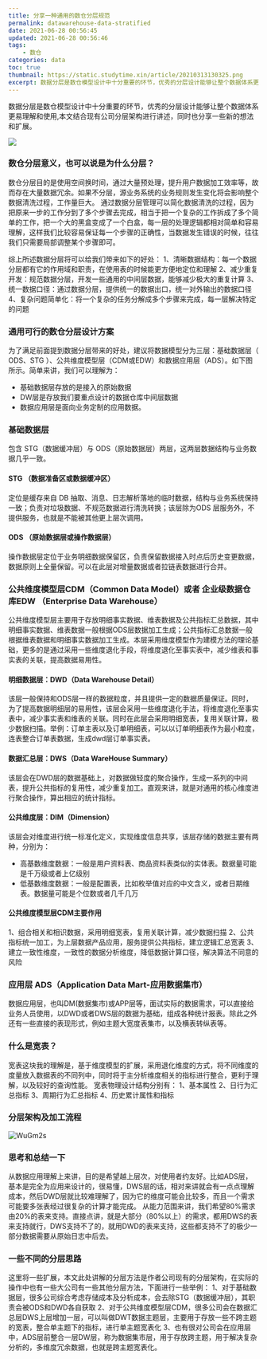 ```yaml
---
title: 分享一种通用的数仓分层规范
permalink: datawarehouse-data-stratified
date: 2021-06-28 00:56:45
updated: 2021-06-28 00:56:46
tags: 
    - 数仓
categories: data
toc: true
thumbnail: https://static.studytime.xin/article/20210313130325.png
excerpt: 数据分层是数仓模型设计中十分重要的环节，优秀的分层设计能够让整个数据体系更易理解和使用。
---
```


数据分层是数仓模型设计中十分重要的环节，优秀的分层设计能够让整个数据体系更易理解和使用,本文结合现有公司分层架构进行讲述，同时也分享一些新的想法和扩展。

![](https://static.studytime.xin/article/20210312000046.png)

### 数仓分层意义，也可以说是为什么分层？
数仓分层目的是使用空间换时间，通过大量预处理，提升用户数据加工效率等，故而存在大量数据冗余。如果不分层，源业务系统的业务规则发生变化将会影响整个数据清洗过程，工作量巨大。
通过数据分层管理可以简化数据清洗的过程，因为把原来一步的工作分到了多个步骤去完成，相当于把一个复杂的工作拆成了多个简单的工作，把一个大的黑盒变成了一个白盒，每一层的处理逻辑都相对简单和容易理解，这样我们比较容易保证每一个步骤的正确性，当数据发生错误的时候，往往我们只需要局部调整某个步骤即可。

综上所述数据分层将可以给我们带来如下的好处：
1、清晰数据结构：每一个数据分层都有它的作用域和职责，在使用表的时候能更方便地定位和理解
2、减少重复开发：规范数据分层，开发一些通用的中间层数据，能够减少极大的重复计算
3、统一数据口径：通过数据分层，提供统一的数据出口，统一对外输出的数据口径
4、复杂问题简单化：将一个复杂的任务分解成多个步骤来完成，每一层解决特定的问题

### 通用可行的数仓分层设计方案
为了满足前面提到数据分层带来的好处，建议将数据模型分为三层：基础数据层（ ODS、STG ）、公共维度模型层（CDM或EDW）和数据应用层（ADS）。如下图所示。简单来讲，我们可以理解为：

- 基础数据层存放的是接入的原始数据
- DW层是存放我们要重点设计的数据仓库中间层数据
- 数据应用层是面向业务定制的应用数据。

### 基础数据层
包含 STG（数据缓冲层）与 ODS（原始数据层）两层，这两层数据结构与业务数据几乎一致。

#### STG （数据准备区或数据缓冲区）
定位是缓存来自 DB 抽取、消息、日志解析落地的临时数据，结构与业务系统保持一致；负责对垃圾数据、不规范数据进行清洗转换；该层除为ODS 层服务外，不提供服务，也就是不能被其他更上层次调用。

#### ODS （原始数据层或操作数据层）
操作数据层定位于业务明细数据保留区，负责保留数据接入时点后历史变更数据，数据原则上全量保留。可以在此层对增量数据或者拉链表数据进行合并。

### 公共维度模型层CDM（Common Data Model）或者 企业级数据仓库EDW （Enterprise Data Warehouse）
公共维度模型层主要用于存放明细事实数据、维表数据及公共指标汇总数据，其中明细事实数据、维表数据一般根据ODS层数据加工生成；公共指标汇总数据一般根据维表数据和明细事实数据加工生成。本层采用维度模型作为建模方法的理论基础，更多的是通过采用一些维度退化手段，将维度退化至事实表中，减少维表和事实表的关联，提高数据易用性。

#### 明细数据层：DWD（Data Warehouse Detail）
该层一般保持和ODS层一样的数据粒度，并且提供一定的数据质量保证。同时，为了提高数据明细层的易用性，该层会采用一些维度退化手法，将维度退化至事实表中，减少事实表和维表的关联。同时在此层会采用明细宽表，复用关联计算，极少数据扫描。举例：订单主表以及订单明细表，可以以订单明细表作为最小粒度，连表整合订单表数据，生成dwd层订单事实表。

#### 数据汇总层：DWS（Data WareHouse Summary）
该层会在DWD层的数据基础上，对数据做轻度的聚合操作，生成一系列的中间表，提升公共指标的复用性，减少重复加工。直观来讲，就是对通用的核心维度进行聚合操作，算出相应的统计指标。

#### 公共维度层：DIM（Dimension）
该层会对维度进行统一标准化定义，实现维度信息共享，该层存储的数据主要有两种，分别为：
- 高基数维度数据：一般是用户资料表、商品资料表类似的实体表。数据量可能是千万级或者上亿级别
- 低基数维度数据：一般是配置表，比如枚举值对应的中文含义，或者日期维表。数据量可能是个位数或者几千几万

#### 公共维度模型层CDM主要作用
1、组合相关和相识数据，采用明细宽表，复用关联计算，减少数据扫描
2、公共指标统一加工，为上层数据产品应用，服务提供公共指标，建立逻辑汇总宽表
3、建立一致性维度，一致性的数据分析维度，降低数据计算口径，解决算法不同意的风险


### 应⽤层 ADS（Application Data Mart-应⽤数据集市）
数据应用层，也叫DM(数据集市)或APP层等，面试实际的数据需求，可以直接给业务人员使用，以DWD或者DWS层的数据为基础，组成各种统计报表。除此之外还有一些直接的表现形式，例如主题大宽度表集市，以及横表转纵表等。

### 什么是宽表？
宽表这块我的理解是，基于维度模型的扩展，采用退化维度的方式，将不同维度的度量放入数据表的不同列中，同时将于主分析维度相关的指标进行整合，更利于理解，以及较好的查询性能。
宽表物理设计结构分别有：
1、基本属性
2、日行为汇总指标
3、周期行为汇总指标
4、历史累计属性和指标

### 分层架构及加工流程
![WuGm2s](https://static.studytime.xin//studytime/image/articles/WuGm2s.jpg)

### 思考和总结一下
从数据应用理解上来讲，目的是希望越上层次，对使用者约友好。比如ADS层，基本是完全为应用来设计的，很易懂，DWS层的话，相对来讲就会有一点点理解成本，然后DWD层就比较难理解了，因为它的维度可能会比较多，而且一个需求可能要多张表经过很复杂的计算才能完成。
从能力范围来讲，我们希望80%需求由20%的表来支持。直接点讲，就是大部分（80%以上）的需求，都用DWS的表来支持就行，DWS支持不了的，就用DWD的表来支持，这些都支持不了的极少一部分数据需要从原始日志中后去。

### 一些不同的分层思路
这里将一些扩展，本文此处讲解的分层方法是作者公司现有的分层架构，在实际的操作中也有一些大公司有一些其他分层方法，下面进行一些举例：
1、对于基础数据层，很多公司综合考虑存储成本及分析成本，会去除STG（数据缓冲层），其职责会被ODS和DWD各自获取
2、对于公共维度模型层CDM，很多公司会在数据汇总层DWS上层增加一层，可以叫做DWT数据主题层，主要用于存放一些不跨主题的宽表，整合单主题下的指标，进行单主题宽表化
3、也有很对公司会在应⽤层中，ADS层前整合一层DW层，称为数据集市层，用于存放跨主题，用于解决复杂分析的，多维度冗余数据，也就是跨主题宽表化。